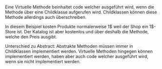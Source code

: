 Eine Virtuelle Methode beinhaltet code welcher ausgeführt wird, wenn die Methode über eine Childklasse aufgerufen wird. Childklassen können diese Methode allerdings auch überschreiben.

In diesem Beispiel kosten Produkte normalerweise 1$ weil der Shop ein 1$-Store ist. Der Katalog ist aber kostenlos und über deshalb die Methode, welche den Preis ausgibt.


Unterschied zu Abstract:
Abstrakte Methoden müssen immer in Childklassen implementiert werden. Virtuelle Methoden hingegen können implementiert werden, haben aber auch code welcher ausgeführt wird, wenn sie nicht implementiert werden.
